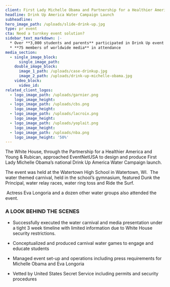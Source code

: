 ```yaml
---
client: First Lady Michelle Obama and Partnership for a Healthier America
headline: Drink Up America Water Campaign Launch
subheadline:
hero_image_path: /uploads/slide-drink-up.jpg
type: pr event
cta: Need a turnkey event solution?
sidebar_text_markdown: |-
  * Over **3,000 students and parents** participated in Drink Up event
  * **75 members of worldwide media** in attendance
media_section:
  - single_image_block:
      single_image_path:
    double_image_block:
      image_1_path: /uploads/case-drinkup.jpg
      image_2_path: /uploads/drink-up-michelle-obama.jpg
    video_block:
      video_id:
related_client_logos:
  - logo_image_path: /uploads/garnier.png
    logo_image_height:
  - logo_image_path: /uploads/cbs.png
    logo_image_height:
  - logo_image_path: /uploads/lacroix.png
    logo_image_height:
  - logo_image_path: /uploads/yoplait.png
    logo_image_height:
  - logo_image_path: /uploads/nba.png
    logo_image_height: '50%'
---
```



The White House, through the Partnership for a Healthier America and Young & Rubican, approached EventNetUSA to design and produce First Lady Michelle Obama’s national Drink Up America Water Campaign launch.

The event was held at the Watertown High School in Watertown, WI.  The water themed carnival, held in the school’s gymnasium, featured Dunk the Principal, water relay races, water ring toss and Ride the Surf.

 Actress Eva Longoria and a dozen other water groups also attended the event.

### A LOOK BEHIND THE SCENES

* Successfully executed the water carnival and media presentation under a tight 3 week timeline with limited information due to White House security restrictions.

* Conceptualized and produced carnival water games to engage and educate students

* Managed event set-up and operations including press requirements for Michelle Obama and Eva Longoria

* Vetted by United States Secret Service including permits and security procedures